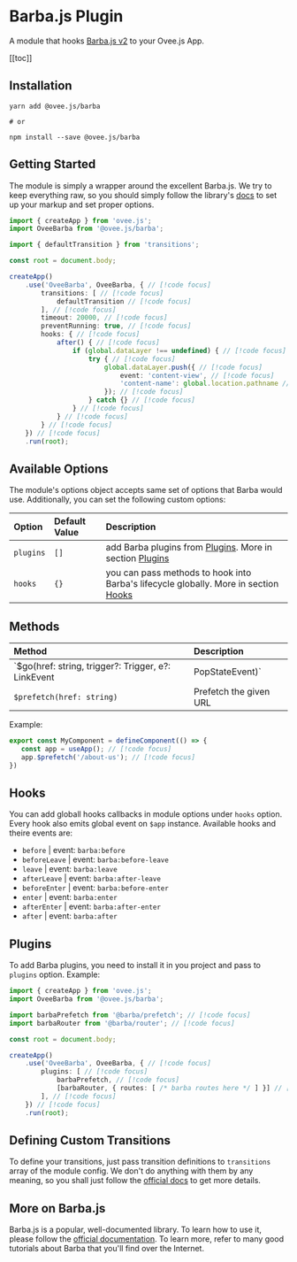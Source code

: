 # Barba.js Plugin

A module that hooks [Barba.js v2](https://barba.js.org/) to your Ovee.js App.

[[toc]]

## Installation

```shell
yarn add @ovee.js/barba

# or

npm install --save @ovee.js/barba
```

## Getting Started

The module is simply a wrapper around the excellent Barba.js. We try to keep everything raw, so you should simply follow the library's [docs](https://barba.js.org/docs/getstarted/intro/) to set up your markup and set proper options.

```ts
import { createApp } from 'ovee.js';
import OveeBarba from '@ovee.js/barba';

import { defaultTransition } from 'transitions';

const root = document.body;

createApp()
	.use('OveeBarba', OveeBarba, { // [!code focus]
        transitions: [ // [!code focus]
            defaultTransition // [!code focus]
        ], // [!code focus]
        timeout: 20000, // [!code focus]
        preventRunning: true, // [!code focus]
        hooks: { // [!code focus]
            after() { // [!code focus]
                if (global.dataLayer !== undefined) { // [!code focus]
                    try { // [!code focus]
                        global.dataLayer.push({ // [!code focus]
                            event: 'content-view', // [!code focus]
                            'content-name': global.location.pathname // [!code focus]
                        }); // [!code focus]
                    } catch {} // [!code focus]
                } // [!code focus]
            } // [!code focus]
        } // [!code focus]
    }) // [!code focus]
	.run(root);
```

## Available Options

The module's options object accepts same set of options that Barba would use. Additionally, you can set the following custom options:


| Option | Default Value | Description |
|:------ |:------------- |:----------- |
| `plugins` | `[]` | add Barba plugins from [Plugins](https://barba.js.org/docs/plugins/). More in section [Plugins](#plugins) |
| `hooks` | `{}` | you can pass methods to hook into Barba's lifecycle globally. More in section [Hooks](#hooks) |

## Methods

| Method | Description |
|:------ |:----------- |
| `$go(href: string, trigger?: Trigger, e?: LinkEvent | PopStateEvent)` | Tell Barba to go to a specific URL |
| `$prefetch(href: string)` | Prefetch the given URL |

Example:

```ts
export const MyComponent = defineComponent(() => {
   const app = useApp(); // [!code focus]
   app.$prefetch('/about-us'); // [!code focus]
})
```

## Hooks

You can add globall hooks callbacks in module options under `hooks` option. Every hook also emits global event on `$app` instance. Available hooks and theire events are:
 - `before` | event: `barba:before`
 - `beforeLeave` | event: `barba:before-leave`
 - `leave` | event: `barba:leave`
 - `afterLeave` | event: `barba:after-leave`
 - `beforeEnter` | event: `barba:before-enter`
 - `enter` | event: `barba:enter`
 - `afterEnter` | event: `barba:after-enter`
 - `after` | event: `barba:after`

## Plugins

To add Barba plugins, you need to install it in you project and pass to `plugins` option. Example:

```ts
import { createApp } from 'ovee.js';
import OveeBarba from '@ovee.js/barba';

import barbaPrefetch from '@barba/prefetch'; // [!code focus]
import barbaRouter from '@barba/router'; // [!code focus]

const root = document.body;

createApp()
    .use('OveeBarba', OveeBarba, { // [!code focus]
        plugins: [ // [!code focus]
            barbaPrefetch, // [!code focus]
            [barbaRouter, { routes: [ /* barba routes here */ ] }] // [!code focus]
        ], // [!code focus]
    }) // [!code focus]
    .run(root);
```

## Defining Custom Transitions

To define your transitions, just pass transition definitions to `transitions` array of the module config. We don't do anything with them by any meaning, so you shall just follow the [official docs](https://barba.js.org/docs/advanced/transitions/) to get more details.


## More on Barba.js

Barba.js is a popular, well-documented library. To learn how to use it, please follow the [official documentation](https://barba.js.org/docs/getstarted/intro/). To learn more, refer to many good tutorials about Barba that you'll find over the Internet.